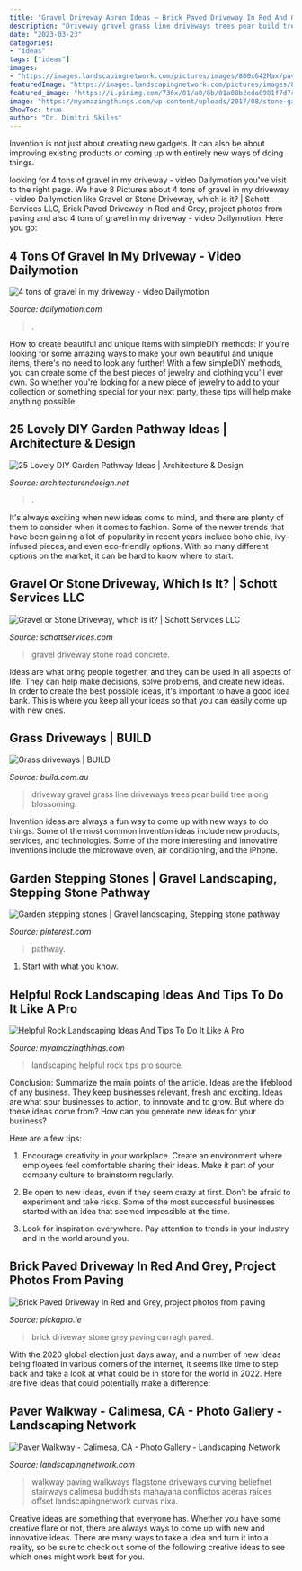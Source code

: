 ```yaml
---
title: "Gravel Driveway Apron Ideas ~ Brick Paved Driveway In Red And Grey, Project Photos From Paving"
description: "Driveway gravel grass line driveways trees pear build tree along blossoming"
date: "2023-03-23"
categories:
- "ideas"
tags: ["ideas"]
images:
- "https://images.landscapingnetwork.com/pictures/images/800x642Max/paver-walkway_88/curved-paver-path-walkway-through-grass-landscaping-network_8183.jpg"
featuredImage: "https://images.landscapingnetwork.com/pictures/images/800x642Max/paver-walkway_88/curved-paver-path-walkway-through-grass-landscaping-network_8183.jpg"
featured_image: "https://i.pinimg.com/736x/01/a0/8b/01a08b2eda0981f7d7c85a982568fbe4--garden-stepping-stones-my-house.jpg"
image: "https://myamazingthings.com/wp-content/uploads/2017/08/stone-garden-4.jpg"
ShowToc: true
author: "Dr. Dimitri Skiles"
---
```



Invention is not just about creating new gadgets. It can also be about improving existing products or coming up with entirely new ways of doing things.

	

		
looking for 4 tons of gravel in my driveway - video Dailymotion you've visit to the right page. We have 8 Pictures about 4 tons of gravel in my driveway - video Dailymotion like Gravel or Stone Driveway, which is it? | Schott Services LLC, Brick Paved Driveway In Red and Grey, project photos from paving and also 4 tons of gravel in my driveway - video Dailymotion. Here you go:
		
    
## 4 Tons Of Gravel In My Driveway - Video Dailymotion

<img loading=lazy src="https://s2.dmcdn.net/v/M_5ua1VtHsnqydWjz/526x297" onerror="this.onerror=null;this.src='https://tse2.mm.bing.net/th?id=OIP.i-B_faWOLypaXFYJ7INLBAHaEL&amp;pid=15.1';" alt="4 tons of gravel in my driveway - video Dailymotion">

_Source: dailymotion.com_

>. 

	

How to create beautiful and unique items with simpleDIY methods:
If you're looking for some amazing ways to make your own beautiful and unique items, there's no need to look any further! With a few simpleDIY methods, you can create some of the best pieces of jewelry and clothing you'll ever own. So whether you're looking for a new piece of jewelry to add to your collection or something special for your next party, these tips will help make anything possible.

    
## 25 Lovely DIY Garden Pathway Ideas | Architecture &amp; Design

<img loading=lazy src="https://cdn.architecturendesign.net/wp-content/uploads/2014/08/25-Lovely-DIY-Garden-Pathway-Ideas-04.jpg" onerror="this.onerror=null;this.src='https://tse3.mm.bing.net/th?id=OIP.sdh1NM45I8WmIzA9amMmCAHaJR&amp;pid=15.1';" alt="25 Lovely DIY Garden Pathway Ideas | Architecture &amp; Design">

_Source: architecturendesign.net_

>. 

	

It's always exciting when new ideas come to mind, and there are plenty of them to consider when it comes to fashion. Some of the newer trends that have been gaining a lot of popularity in recent years include boho chic, ivy-infused pieces, and even eco-friendly options. With so many different options on the market, it can be hard to know where to start.

    
## Gravel Or Stone Driveway, Which Is It? | Schott Services LLC

<img loading=lazy src="https://static.wixstatic.com/media/f2d86a_db1026ef26ac40729578161a96215ae5.jpg" onerror="this.onerror=null;this.src='https://tse1.mm.bing.net/th?id=OIP.0VMbu7UoDBgEoMp9tJ7GEQHaFj&amp;pid=15.1';" alt="Gravel or Stone Driveway, which is it? | Schott Services LLC">

_Source: schottservices.com_

>gravel driveway stone road concrete. 

	

Ideas are what bring people together, and they can be used in all aspects of life. They can help make decisions, solve problems, and create new ideas. In order to create the best possible ideas, it's important to have a good idea bank. This is where you keep all your ideas so that you can easily come up with new ones.

    
## Grass Driveways | BUILD

<img loading=lazy src="http://www.build.com.au/files/article/thumbs/grass-and-gravel-driveway.jpg" onerror="this.onerror=null;this.src='https://tse3.mm.bing.net/th?id=OIP.6PnNlTqkbvEY_cQo4o41oAHaLH&amp;pid=15.1';" alt="Grass driveways | BUILD">

_Source: build.com.au_

>driveway gravel grass line driveways trees pear build tree along blossoming. 

	

Invention ideas are always a fun way to come up with new ways to do things. Some of the most common invention ideas include new products, services, and technologies. Some of the more interesting and innovative inventions include the microwave oven, air conditioning, and the iPhone.

    
## Garden Stepping Stones | Gravel Landscaping, Stepping Stone Pathway

<img loading=lazy src="https://i.pinimg.com/736x/01/a0/8b/01a08b2eda0981f7d7c85a982568fbe4--garden-stepping-stones-my-house.jpg" onerror="this.onerror=null;this.src='https://tse3.mm.bing.net/th?id=OIP.bplDrzXv_MVlpddoiJ7FdQHaJ3&amp;pid=15.1';" alt="Garden stepping stones | Gravel landscaping, Stepping stone pathway">

_Source: pinterest.com_

>pathway. 

	

1. Start with what you know.

    
## Helpful Rock Landscaping Ideas And Tips To Do It Like A Pro

<img loading=lazy src="https://myamazingthings.com/wp-content/uploads/2017/08/stone-garden-4.jpg" onerror="this.onerror=null;this.src='https://tse1.mm.bing.net/th?id=OIP.KkHIJbB1kgzyvdodcdPYYwHaLD&amp;pid=15.1';" alt="Helpful Rock Landscaping Ideas And Tips To Do It Like A Pro">

_Source: myamazingthings.com_

>landscaping helpful rock tips pro source. 

	

Conclusion: Summarize the main points of the article.
Ideas are the lifeblood of any business. They keep businesses relevant, fresh and exciting. Ideas are what spur businesses to action, to innovate and to grow.
But where do these ideas come from? How can you generate new ideas for your business?

Here are a few tips:

1. Encourage creativity in your workplace. Create an environment where employees feel comfortable sharing their ideas. Make it part of your company culture to brainstorm regularly.

2. Be open to new ideas, even if they seem crazy at first. Don’t be afraid to experiment and take risks. Some of the most successful businesses started with an idea that seemed impossible at the time.

3. Look for inspiration everywhere. Pay attention to trends in your industry and in the world around you.

    
## Brick Paved Driveway In Red And Grey, Project Photos From Paving

<img loading=lazy src="https://pickapro.ie/users/independent/TNbrick-brick-paving-7-Sep-2013.jpg" onerror="this.onerror=null;this.src='https://tse3.mm.bing.net/th?id=OIP.1HyPZAxzPKCA2i0cK2p6FgAAAA&amp;pid=15.1';" alt="Brick Paved Driveway In Red and Grey, project photos from paving">

_Source: pickapro.ie_

>brick driveway stone grey paving curragh paved. 

	

With the 2020 global election just days away, and a number of new ideas being floated in various corners of the internet, it seems like time to step back and take a look at what could be in store for the world in 2022. Here are five ideas that could potentially make a difference: 

    
## Paver Walkway - Calimesa, CA - Photo Gallery - Landscaping Network

<img loading=lazy src="https://images.landscapingnetwork.com/pictures/images/800x642Max/paver-walkway_88/curved-paver-path-walkway-through-grass-landscaping-network_8183.jpg" onerror="this.onerror=null;this.src='https://tse4.mm.bing.net/th?id=OIP.-BXv8rHXsE7qJmd3pdSR6gHaEy&amp;pid=15.1';" alt="Paver Walkway - Calimesa, CA - Photo Gallery - Landscaping Network">

_Source: landscapingnetwork.com_

>walkway paving walkways flagstone driveways curving beliefnet stairways calimesa buddhists mahayana conflictos aceras raices offset landscapingnetwork curvas nixa. 

	

Creative ideas are something that everyone has. Whether you have some creative flare or not, there are always ways to come up with new and innovative ideas. There are many ways to take a idea and turn it into a reality, so be sure to check out some of the following creative ideas to see which ones might work best for you.

